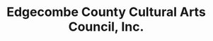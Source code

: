 ---
layout: repo
title: "Edgecombe County Cultural Arts Council, Inc."
id: 5646
permalink: repos/5646/
---